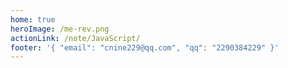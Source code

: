 ```yaml
---
home: true
heroImage: /me-rev.png
actionLink: /note/JavaScript/
footer: '{ "email": "cnine229@qq.com", "qq": "2290384229" }'
---
```


<SuperNav />
